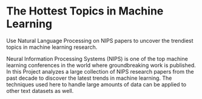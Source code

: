 # The Hottest Topics in Machine Learning
Use Natural Language Processing on NIPS papers to uncover the trendiest topics in machine learning research.

Neural Information Processing Systems (NIPS) is one of the top machine learning conferences in the world where groundbreaking work is published. In this Project analyzes a large collection of NIPS research papers from the past decade to discover the latest trends in machine learning. The techniques used here to handle large amounts of data can be applied to other text datasets as well.
